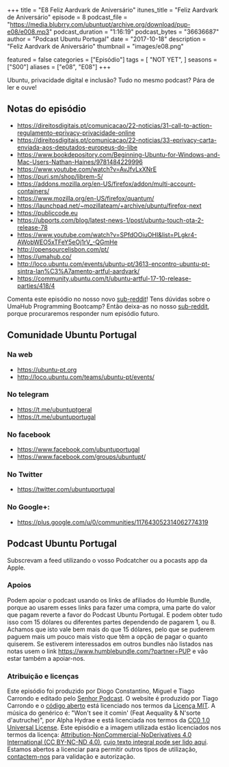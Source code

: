 +++
title = "E8 Feliz Aardvark de Aniversário"
itunes_title = "Feliz Aardvark de Aniversário"
episode = 8
podcast_file = "https://media.blubrry.com/ubuntupt/archive.org/download/pup-e08/e008.mp3"
podcast_duration = "1:16:19"
podcast_bytes = "36636687"
author = "Podcast Ubuntu Portugal"
date = "2017-10-18"
description = "Feliz Aardvark de Aniversário"
thumbnail = "images/e08.png"

featured = false
categories = ["Episódio"]
tags = [
  "NOT YET",
]
seasons = ["S00"]
aliases = ["e08", "E08"]
+++

Ubuntu, privacidade digital e inclusão? Tudo no mesmo podcast? Pára de ler e ouve!

## Notas do episódio

* https://direitosdigitais.pt/comunicacao/22-noticias/31-call-to-action-regulamento-eprivacy-privacidade-online
* https://direitosdigitais.pt/comunicacao/22-noticias/33-eprivacy-carta-enviada-aos-deputados-europeus-do-libe
* https://www.bookdepository.com/Beginning-Ubuntu-for-Windows-and-Mac-Users-Nathan-Haines/9781484229996
* https://www.youtube.com/watch?v=AvJfvLxXNrE
* https://puri.sm/shop/librem-5/
* https://addons.mozilla.org/en-US/firefox/addon/multi-account-containers/
* https://www.mozilla.org/en-US/firefox/quantum/
* https://launchpad.net/~mozillateam/+archive/ubuntu/firefox-next
* https://publiccode.eu
* https://ubports.com/blog/latest-news-1/post/ubuntu-touch-ota-2-release-78
* https://www.youtube.com/watch?v=SPfdOOiuOHI&list=PLgkr4-AWobWEO5xTFeY5eOj1rV_-QGmHe
* http://opensourcelisbon.com/pt/
* https://umahub.co/
* http://loco.ubuntu.com/events/ubuntu-pt/3613-encontro-ubuntu-pt-sintra-lan%C3%A7amento-artful-aardvark/
* https://community.ubuntu.com/t/ubuntu-artful-17-10-release-parties/418/4

Comenta este episódio no nosso novo [sub-reddit](https://www.reddit.com/r/PodcastUbuntuPortugal/comments/77cmwq/podcast_ubuntu_portugal_s00e08_feliz_aardvark_de/)!
Tens dúvidas sobre o UmaHub Programming Bootcamp?
Então deixa-as no nosso [sub-reddit](https://www.reddit.com/r/PodcastUbuntuPortugal/comments/778rao/umahub_programming_bootcamp/), porque procuraremos responder num episódio futuro.

## Comunidade Ubuntu Portugal
### Na web
* https://ubuntu-pt.org
* http://loco.ubuntu.com/teams/ubuntu-pt/events/

### No telegram
* https://t.me/ubuntuptgeral
* https://t.me/ubuntuportugal

### No facebook
* https://www.facebook.com/ubuntuportugal
* https://www.facebook.com/groups/ubuntupt/

### No Twitter
* https://twitter.com/ubuntuportugal

### No Google+:
* https://plus.google.com/u/0/communities/117643052314062774319

## Podcast Ubuntu Portugal
Subscrevam a feed utilizando o vosso Podcatcher ou a pocasts app da Apple.


### Apoios
Podem apoiar o podcast usando os links de afiliados do Humble Bundle, porque ao usarem esses links para fazer uma compra, uma parte do valor que pagam reverte a favor do Podcast Ubuntu Portugal.
E podem obter tudo isso com 15 dólares ou diferentes partes dependendo de pagarem 1, ou 8.
Achamos que isto vale bem mais do que 15 dólares, pelo que se puderem paguem mais um pouco mais visto que têm a opção de pagar o quanto quiserem.
Se estiverem interessados em outros bundles não listados nas notas usem o link https://www.humblebundle.com/?partner=PUP e vão estar também a apoiar-nos.

### Atribuição e licenças
Este episódio foi produzido por Diogo Constantino, Miguel e Tiago Carrondo e editado pelo [Senhor Podcast](https://senhorpodcast.pt/).
O website é produzido por Tiago Carrondo e o [código aberto](https://gitlab.com/podcastubuntuportugal/website) está licenciado nos termos da [Licença MIT](https://gitlab.com/podcastubuntuportugal/website/main/LICENSE).
A música do genérico é: "Won't see it comin' (Feat Aequality & N'sorte d'autruche)", por Alpha Hydrae e está licenciada nos termos da [CC0 1.0 Universal License](https://creativecommons.org/publicdomain/zero/1.0/).
Este episódio e a imagem utilizada estão licenciados nos termos da licença: [Attribution-NonCommercial-NoDerivatives 4.0 International (CC BY-NC-ND 4.0)](https://creativecommons.org/licenses/by-nc-nd/4.0/), [cujo texto integral pode ser lido aqui](https://creativecommons.org/licenses/by-nc-nd/4.0/legalcode). Estamos abertos a licenciar para permitir outros tipos de utilização, [contactem-nos](https://podcastubuntuportugal.org/contactos) para validação e autorização.

